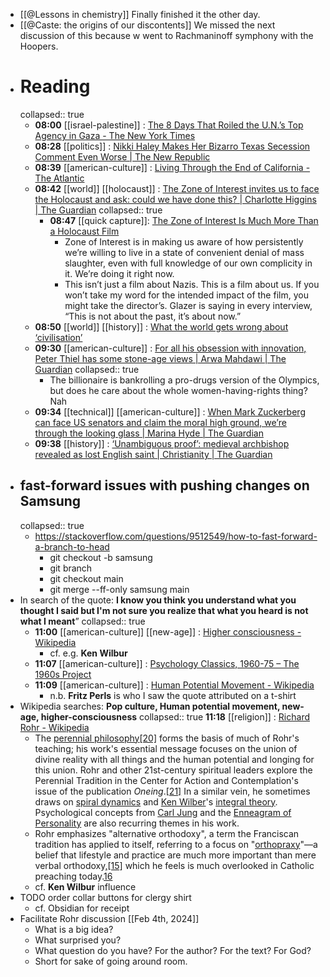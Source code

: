 - [[@Lessons in chemistry]] Finally finished it the other day.
- [[@Caste: the origins of our discontents]] We missed the next discussion of this because w went  to Rachmaninoff symphony with the Hoopers.
- # Reading
  collapsed:: true
	- **08:00** [[israel-palestine]] :  [The 8 Days That Roiled the U.N.’s Top Agency in Gaza - The New York Times](https://www.nytimes.com/2024/02/03/world/middleeast/united-nations-gaza-unrwa.html?utm_source=newsshowcase&utm_medium=gnews&utm_campaign=CDAQyJmRlbTf0P0HGOrx39mCrZjYmgEqDwgAKgcICjCO64oDMJavPA&utm_content=rundown&gaa_at=la&gaa_n=AZsHK_kDKsT-sgtlcViqKBqBp2Tq282wSjiuHjwxU9wCvhi2tA_r_VFyMWKC0yjT9d0HzHhMS1GqI8UWnu2sRCZvCbqr&gaa_ts=65be4638&gaa_sig=hnJa_1lGCoHko9b2sq_ZVHeGucDffAcxoeC8Itjeq7T1zERpJrNoOGzcCYHkbVc1-3KJBtUkRZPNykL5T7Z1cg%3D%3D)
	- **08:28** [[politics]] :  [Nikki Haley Makes Her Bizarro Texas Secession Comment Even Worse | The New Republic](https://newrepublic.com/post/178708/nikki-haley-bizarre-texas-secede-comment)
	- **08:39** [[american-culture]] :  [Living Through the End of California - The Atlantic](https://www.theatlantic.com/books/archive/2024/02/manjula-martin-the-last-fire-season-california-climate-change/677328/)
	- **08:42** [[world]] [[holocaust]] :  [The Zone of Interest invites us to face the Holocaust and ask: could we have done this? | Charlotte Higgins | The Guardian](https://www.theguardian.com/commentisfree/2024/feb/03/zone-of-interest-holocaust-auschwitz-banality-evil)
	  collapsed:: true
		- **08:47** [[quick capture]]:  [The Zone of Interest Is Much More Than a Holocaust Film](https://jacobin.com/2024/02/zone-of-interest-holocaust-film)
			- Zone of Interest is in making us aware of how persistently we’re willing to live in a state of convenient denial of mass slaughter, even with full knowledge of our own complicity in it. We’re doing it right now.
			- This isn’t just a film about Nazis. This is a film about us.
			  If you won’t take my word for the intended impact of the film, you might take the director’s. Glazer is saying in every interview, “This is not about the past, it’s about now.”
	- **08:50** [[world]] [[history]] :  [What the world gets wrong about ‘civilisation’](https://www.ft.com/content/bb445b57-22e1-4e97-8d3f-f875d21f7877)
	- **09:30** [[american-culture]] :  [For all his obsession with innovation, Peter Thiel has some stone-age views | Arwa Mahdawi | The Guardian](https://www.theguardian.com/commentisfree/2024/feb/03/peter-thiel-steroid-olympics-enhanced-games-patriarchy)
	  collapsed:: true
		- The billionaire is bankrolling a pro-drugs version of the Olympics, but does he care about the whole women-having-rights thing? Nah
	- **09:34** [[technical]] [[american-culture]] :  [When Mark Zuckerberg can face US senators and claim the moral high ground, we’re through the looking glass | Marina Hyde | The Guardian](https://www.theguardian.com/commentisfree/2024/feb/02/mark-zuckerberg-meta-big-tech-washington)
	- **09:38** [[history]] :  [‘Unambiguous proof’: medieval archbishop revealed as lost English saint | Christianity | The Guardian](https://www.theguardian.com/world/2024/feb/03/unambiguous-proof-medieval-archbishop-revealed-as-lost-english-saint)
- ## fast-forward issues with pushing changes on Samsung
  collapsed:: true
	- https://stackoverflow.com/questions/9512549/how-to-fast-forward-a-branch-to-head
		- git checkout -b samsung
		- git branch
		- git checkout main
		- git merge --ff-only samsung main
- In search of the quote: **I know you think you understand what you thought I said but I'm not sure you realize that what you heard is not what I meant**”
  collapsed:: true
	- **11:00** [[american-culture]] [[new-age]] :  [Higher consciousness - Wikipedia](https://en.wikipedia.org/wiki/Higher_consciousness)
		- cf. e.g. **Ken Wilbur**
	- **11:07** [[american-culture]] :  [Psychology Classics, 1960-75 – The 1960s Project](https://www.the1960sproject.com/sciences/psychology-psychiatry/psychology-classics-1960-75/)
	- **11:09** [[american-culture]] :  [Human Potential Movement - Wikipedia](https://en.wikipedia.org/wiki/Human_Potential_Movement)
		- n.b. **Fritz Perls** is who I saw the quote attributed on a t-shirt
- Wikipedia searches: **Pop culture, Human potential movement, new-age, higher-consciousness**
  collapsed:: true
  **11:18** [[religion]] :  [Richard Rohr - Wikipedia](https://en.wikipedia.org/wiki/Richard_Rohr)
	- The [perennial philosophy](https://en.m.wikipedia.org/wiki/Perennial_philosophy)[[20]](https://en.m.wikipedia.org/wiki/Richard_Rohr#cite_note-20) forms the basis of much of Rohr's teaching; his work's essential message focuses on the union of divine reality with all things and the human potential and longing for this union. Rohr and other 21st-century spiritual leaders explore the Perennial Tradition in the Center for Action and Contemplation's issue of the publication *Oneing*.[[21]](https://en.m.wikipedia.org/wiki/Richard_Rohr#cite_note-Holcomb_2017_p._175-21) In a similar vein, he sometimes draws on [spiral dynamics](https://en.m.wikipedia.org/wiki/Spiral_dynamics) and [Ken Wilber](https://en.m.wikipedia.org/wiki/Ken_Wilber)'s [integral theory](https://en.m.wikipedia.org/wiki/Integral_theory_(Ken_Wilber)). Psychological concepts from [Carl Jung](https://en.m.wikipedia.org/wiki/Carl_Jung) and the [Enneagram of Personality](https://en.m.wikipedia.org/wiki/Enneagram_of_Personality) are also recurring themes in his work.
	- Rohr emphasizes "alternative orthodoxy", a term the Franciscan tradition has applied to itself, referring to a focus on "[orthopraxy](https://en.m.wikipedia.org/wiki/Orthopraxy)"—a belief that lifestyle and practice are much more important than mere verbal orthodoxy,[[15]](https://en.m.wikipedia.org/wiki/Richard_Rohr#cite_note-15) which he feels is much overlooked in Catholic preaching today.[16](https://en.m.wikipedia.org/wiki/Richard_Rohr#cite_note-16)
	- cf. **Ken Wilbur** influence
- TODO order collar buttons for clergy shirt
	- cf. Obsidian for receipt
- Facilitate Rohr discussion [[Feb 4th, 2024]]
	- What is a big idea?
	- What surprised you?
	- What question do you have? For the author? For the text? For God?
	- Short for sake of going around room.